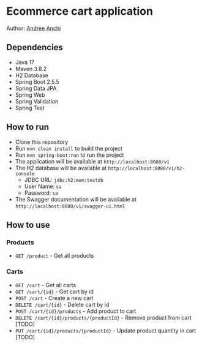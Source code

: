 # Ecommerce cart application
Author: [Andree Anchi](https://www.linkedin.com/in/andree-anchi-dueñas/)
## Dependencies
- Java 17
- Maven 3.8.2
- H2 Database
- Spring Boot 2.5.5
- Spring Data JPA
- Spring Web
- Spring Validation
- Spring Test

## How to run
- Clone this repository
- Run `mvn clean install` to build the project
- Run `mvn spring-boot:run` to run the project
- The application will be available at `http://localhost:8080/v1`
- The H2 database will be available at `http://localhost:8080/v1/h2-console`
    - JDBC URL: `jdbc:h2:mem:testdb`
    - User Name: `sa`
    - Password: `sa`
- The Swagger documentation will be available at `http://localhost:8080/v1/swagger-ui.html`

## How to use

### Products
- `GET /product` - Get all products

### Carts
- `GET /cart` - Get all carts
- `GET /cart/{id}` - Get cart by id
- `POST /cart` - Create a new cart
- `DELETE /cart/{id}` - Delete cart by id
- `POST /cart/{id}/products` - Add product to cart
- `DELETE /cart/{id}/products/{productId}` - Remove product from cart [TODO]
- `PUT /cart/{id}/products/{productId}` - Update product quantity in cart [TODO]